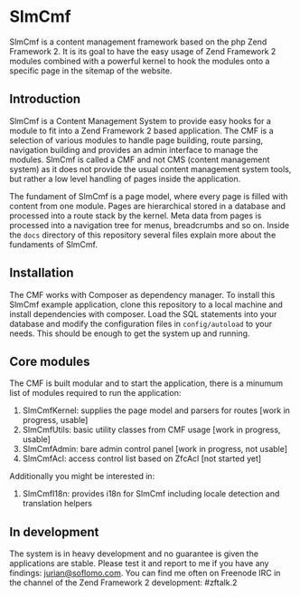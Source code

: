SlmCmf
===
SlmCmf is a content management framework based on the php Zend Framework 2. It is its goal to have the easy usage of Zend Framework 2 modules combined with a powerful kernel to hook the modules onto a specific page in the sitemap of the website.

Introduction
---
SlmCmf is a Content Management System to provide easy hooks for a module to fit into a Zend Framework 2 based application. The CMF is a selection of various modules to handle page building, route parsing, navigation building and provides an admin interface to manage the modules. SlmCmf is called a CMF and not CMS (content management system) as it does not provide the usual content management system tools, but rather a low level handling of pages inside the application.

The fundament of SlmCmf is a page model, where every page is filled with content from one module. Pages are hierarchical stored in a database and processed into a route stack by the kernel. Meta data from pages is processed into a navigation tree for menus, breadcrumbs and so on. Inside the `docs` directory of this repository several files explain more about the fundaments of SlmCmf.

Installation
---
The CMF works with Composer as dependency manager. To install this SlmCmf example application, clone this repository to a local machine and install dependencies with composer. Load the SQL statements into your database and modify the configuration files in `config/autoload` to your needs. This should be enough to get the system up and running.

Core modules
---
The CMF is built modular and to start the application, there is a minumum list of modules required to run the application:

1. SlmCmfKernel: supplies the page model and parsers for routes [work in progress, usable]
2. SlmCmfUtils: basic utility classes from CMF usage [work in progress, usable]
3. SlmCmfAdmin: bare admin control panel [work in progress, not usable]
4. SlmCmfAcl: access control list based on ZfcAcl [not started yet]

Additionally you might be interested in:

1. SlmCmfI18n: provides i18n for SlmCmf including locale detection and translation helpers

In development
---
The system is in heavy development and no guarantee is given the applications are stable. Please test it and report to me if you have any findings: jurian@soflomo.com. You can find me often on Freenode IRC in the channel of the Zend Framework 2 development: #zftalk.2
